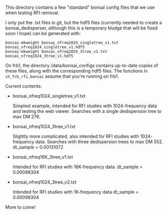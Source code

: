This directory contains a few "standard" bonsai config files that we use
when testing RFI removal.

I only put the .txt files in git, but the hdf5 files (currently needed to
create a bonsai_dedisperser, although this is a temporary kludge that will
be fixed soon I hope) can be generated with:
```
bonsai-mkweight bonsai_nfreq1024_singletree_v1.txt bonsai_nfreq1024_singletree_v1.hdf5
bonsai-mkweight bonsai_nfreq1024_3tree_v1.txt bonsai_nfreq1024_3tree_v1.hdf5
```

On frb1, the directory /data/bonsai_configs contains up-to-date copies of
these files, along with the corresponding hdf5 files.  The functions in
`ch_frb_rfi.bonsai` assume that you're running on frb1.

Current contents:

  - bonsai_nfreq1024_singletree_v1.txt

    Simplest example, intended for RFI studies with 1024-frequency data and
    testing the web viewer.  Searches with a single dedispersion tree to max DM 276.

  - bonsai_nfreq1024_3tree_v1.txt

    Slightly more complicated, also intended for RFI studies with 1024-frequency data.
    Searches with three dedispersion trees to max DM 552.
    dt_sample = 0.00131072

  - bonsai_nfreq16K_3tree_v1.txt

    Intended for RFI studies with 16K-frequency data.
    dt_sample = 0.00098304

  - bonsai_nfreq1024_3tree_v2.txt

    Intended for RFI studies with 1K-frequency data
    dt_sample = 0.00098304

More to come!
